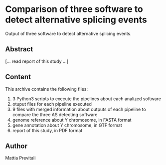 # Comparison of three software to detect alternative splicing events
Output of three software to detect alternative splicing events.

## Abstract

[... read report of this study ...]

## Content

This archive contains the following files:
  1) 3 Python3 scripts to execute the pipelines about each analized software
  2) otuput files for each pipeline executed
  3) 9 files with merged information about outputs of each pipeline to compare the three AS detecting software
  4) genome reference about Y chromosome, in FASTA format
  5) gene annotation about Y chromosome, in GTF format
  6) report of this study, in PDF format

## Author
Mattia Previtali
